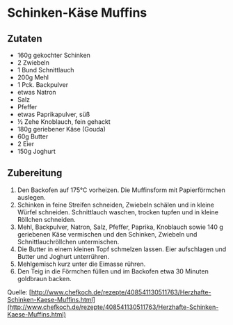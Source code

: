 Schinken-Käse Muffins
=====================

Zutaten
-------

* 160g gekochter Schinken
* 2 Zwiebeln
* 1 Bund Schnittlauch
* 200g	Mehl
* 1 Pck. Backpulver
* etwas Natron
* Salz
* Pfeffer
* etwas Paprikapulver, süß
* ½ Zehe Knoblauch, fein gehackt
* 180g geriebener Käse (Gouda)
* 60g Butter
* 2 Eier
* 150g Joghurt

Zubereitung
-----------

1. Den Backofen auf 175°C vorheizen. Die Muffinsform mit Papierförmchen auslegen.
2. Schinken in feine Streifen schneiden, Zwiebeln schälen und in kleine Würfel schneiden. Schnittlauch waschen, trocken tupfen und in kleine Röllchen schneiden.
3. Mehl, Backpulver, Natron, Salz, Pfeffer, Paprika, Knoblauch sowie 140 g geriebenen Käse vermischen und den Schinken, Zwiebeln und Schnittlauchröllchen untermischen.
4. Die Butter in einem kleinen Topf schmelzen lassen. Eier aufschlagen und Butter und Joghurt unterrühren. 
5. Mehlgemisch kurz unter die Eimasse rühren.
6. Den Teig in die Förmchen füllen und im Backofen etwa 30 Minuten goldbraun backen.

Quelle: [http://www.chefkoch.de/rezepte/408541130511763/Herzhafte-Schinken-Kaese-Muffins.html](http://www.chefkoch.de/rezepte/408541130511763/Herzhafte-Schinken-Kaese-Muffins.html)